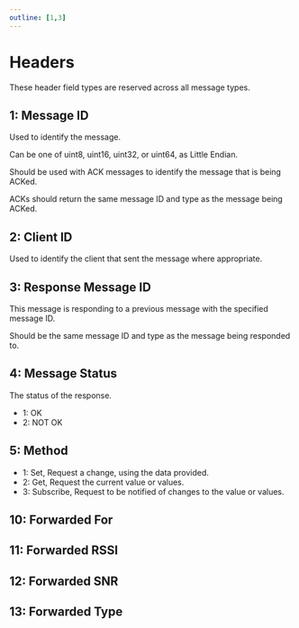 ```yaml
---
outline: [1,3]
---
```


<script setup>
import GenerateConsts from '../../components/GenerateConsts.vue'
</script>

# Headers

These header field types are reserved across all message types.

<GenerateConsts :prefix="'MH_'" :enumName="'MyEnum'" :dataPath="'header'"/>

## 1: Message ID

Used to identify the message.

Can be one of uint8, uint16, uint32, or uint64, as Little Endian.

Should be used with ACK messages to identify the message that is being ACKed.

ACKs should return the same message ID and type as the message being ACKed.

## 2: Client ID

Used to identify the client that sent the message where appropriate.

## 3: Response Message ID

This message is responding to a previous message with the specified message ID.

Should be the same message ID and type as the message being responded to.

## 4: Message Status

The status of the response.

 - 1: OK
 - 2: NOT OK

## 5: Method

- 1: Set, Request a change, using the data provided.
- 2: Get, Request the current value or values.
- 3: Subscribe, Request to be notified of changes to the value or values.

## 10: Forwarded For
## 11: Forwarded RSSI
## 12: Forwarded SNR
## 13: Forwarded Type
